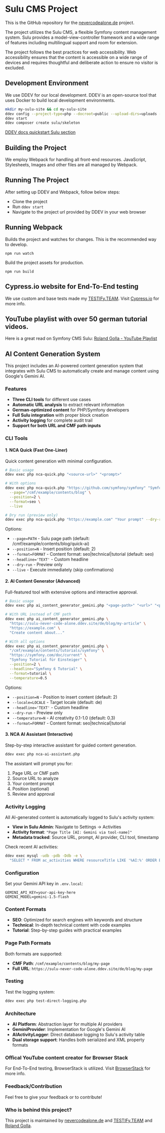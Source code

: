 # Sulu CMS Project

This is the GitHub repository for the [nevercodealone.de](https://nevercodealone.de) project.

The project utilizes the Sulu CMS, a flexible Symfony content management system. Sulu provides a model-view-controller framework and a wide range of features including multilingual support and room for extension.

The project follows the best practices for web accessibility. Web accessibility ensures that the content is accessible on a wide range of devices and requires thoughtful and deliberate action to ensure no visitor is excluded.

## Development Environment
We use DDEV for our local development. DDEV is an open-source tool that uses Docker to build local development environments.

```bash
mkdir my-sulu-site && cd my-sulu-site
ddev config --project-type=php --docroot=public --upload-dirs=uploads --database=mysql:8.0
ddev start
ddev composer create sulu/skeleton
```
[DDEV docs quickstart Sulu section](https://github.com/ddev/ddev/blob/master/docs/content/users/quickstart.md#sulu)

## Building the Project

We employ Webpack for handling all front-end resources. JavaScript, Stylesheets, Images and other files are all managed by Webpack.

## Running The Project

After setting up DDEV and Webpack, follow below steps:

* Clone the project
* Run `ddev start`
* Navigate to the project url provided by DDEV in your web browser

## Running Webpack
Builds the project and watches for changes. This is the recommended way to develop.
```
npm run watch
```

Build the project assets for production.
```
npm run build
```

## Cypress.io website for End-To-End testing
We use custom and base tests made my [TESTIFy.TEAM](https://www.testify.team/). Visit [Cypress.io](https://www.cypress.io/) for more info.

## YouTube playlist with over 50 german tutorial videos.
Here is a great read on Symfony CMS Sulu:
[Roland Golla - YouTube Playlist](https://www.youtube.com/playlist?list=PLKrKzhBjw2Y_bsIrig7rNLCXgZyYGMRgH)

## AI Content Generation System

This project includes an AI-powered content generation system that integrates with Sulu CMS to automatically create and manage content using Google's Gemini AI.

### Features

- **Three CLI tools** for different use cases
- **Automatic URL analysis** to extract relevant information
- **German-optimized content** for PHP/Symfony developers
- **Full Sulu integration** with proper block creation
- **Activity logging** for complete audit trail
- **Support for both URL and CMF path inputs**

### CLI Tools

#### 1. NCA Quick (Fast One-Liner)
Quick content generation with minimal configuration.

```bash
# Basic usage
ddev exec php nca-quick.php "<source-url>" "<prompt>"

# With options
ddev exec php nca-quick.php "https://github.com/symfony/symfony" "Symfony News" \
  --page="/cmf/example/contents/blog" \
  --position=2 \
  --format=seo \
  --live

# Dry run (preview only)
ddev exec php nca-quick.php "https://example.com" "Your prompt" --dry-run
```

Options:
- `--page=PATH` - Sulu page path (default: /cmf/example/contents/blog/quick-ai)
- `--position=N` - Insert position (default: 2)
- `--format=FORMAT` - Content format: seo|technical|tutorial (default: seo)
- `--headline='TEXT'` - Custom headline
- `--dry-run` - Preview only
- `--live` - Execute immediately (skip confirmations)

#### 2. AI Content Generator (Advanced)
Full-featured tool with extensive options and interactive approval.

```bash
# Basic usage
ddev exec php ai_content_generator_gemini.php "<page-path>" "<url>" "<prompt>"

# With URL instead of CMF path
ddev exec php ai_content_generator_gemini.php \
  "https://sulu-never-code-alone.ddev.site/de/blog/my-article" \
  "https://example.com" \
  "Create content about..."

# With all options
ddev exec php ai_content_generator_gemini.php \
  "/cmf/example/contents/tutorials/symfony" \
  "https://symfony.com/doc/current" \
  "Symfony Tutorial für Einsteiger" \
  --position=2 \
  --headline="Symfony 6 Tutorial" \
  --format=tutorial \
  --temperature=0.5
```

Options:
- `--position=N` - Position to insert content (default: 2)
- `--locale=LOCALE` - Target locale (default: de)
- `--headline='TEXT'` - Custom headline
- `--dry-run` - Preview only
- `--temperature=N` - AI creativity 0.1-1.0 (default: 0.3)
- `--format=FORMAT` - Content format: seo|technical|tutorial

#### 3. NCA AI Assistant (Interactive)
Step-by-step interactive assistant for guided content generation.

```bash
ddev exec php nca-ai-assistant.php
```

The assistant will prompt you for:
1. Page URL or CMF path
2. Source URL to analyze
3. Your content prompt
4. Position (optional)
5. Review and approval

### Activity Logging

All AI-generated content is automatically logged to Sulu's activity system:

- **View in Sulu Admin**: Navigate to Settings → Activities
- **Activity format**: `"Page Title [AI: Gemini via tool-name]"`
- **Metadata tracked**: Source URL, prompt, AI provider, CLI tool, timestamp

Check recent AI activities:
```bash
ddev exec mysql -udb -pdb -Ddb -e \
  "SELECT * FROM ac_activities WHERE resourceTitle LIKE '%AI:%' ORDER BY timestamp DESC LIMIT 5;"
```

### Configuration

Set your Gemini API key in `.env.local`:
```env
GEMINI_API_KEY=your-api-key-here
GEMINI_MODEL=gemini-1.5-flash
```

### Content Formats

- **SEO**: Optimized for search engines with keywords and structure
- **Technical**: In-depth technical content with code examples
- **Tutorial**: Step-by-step guides with practical examples

### Page Path Formats

Both formats are supported:
- **CMF Path**: `/cmf/example/contents/blog/my-page`
- **Full URL**: `https://sulu-never-code-alone.ddev.site/de/blog/my-page`

### Testing

Test the logging system:
```bash
ddev exec php test-direct-logging.php
```

### Architecture

- **AI Platform**: Abstraction layer for multiple AI providers
- **GeminiProvider**: Implementation for Google's Gemini AI
- **AIActivityLogger**: Direct database logging to Sulu's activity table
- **Dual storage support**: Handles both serialized and XML property formats


### Offical YouTube content creator for Browser Stack
For End-To-End testing, BrowserStack is utilized. Visit [BrowserStack](https://www.browserstack.com/) for more info.

### Feedback/Contribution
Feel free to give your feedback or to contribute!

### Who is behind this project?
This project is maintained by [nevercodealone.de](https://nevercodealone.de) and [TESTIFy.TEAM](https://www.testify.team/) and [Roland Golla](https://rolandgolla.de/).
